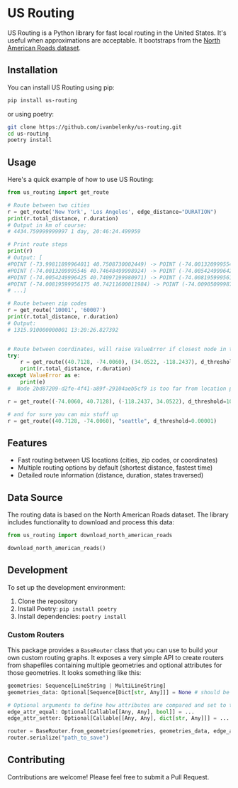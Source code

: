# US Routing

US Routing is a Python library for fast local routing in the United States. It's useful when approximations are acceptable. It bootstraps from the [North American Roads dataset](https://geodata.bts.gov/datasets/usdot::north-american-roads).

## Installation

You can install US Routing using pip:

```sh
pip install us-routing
```

or using poetry:

```sh
git clone https://github.com/ivanbelenky/us-routing.git
cd us-routing
poetry install
```

## Usage

Here's a quick example of how to use US Routing:

```python
from us_routing import get_route

# Route between two cities
r = get_route('New York', 'Los Angeles', edge_distance="DURATION")
print(r.total_distance, r.duration)
# Output in km of course:
# 4434.759999999997 1 day, 20:46:24.499959

# Print route steps
print(r)
# Output: [
#POINT (-73.99811899964011 40.7508730002449) -> POINT (-74.0013209995546 40.74648499998924) (0.5700000000000001 km) 9TH AV, SP_TH_MA, 72 km/h
#POINT (-74.0013209995546 40.74648499998924) -> POINT (-74.0054249996425 40.74097199980971) (0.6799999999999999 km) 9TH AV, SP_TH_MA, 72 km/h
#POINT (-74.0054249996425 40.74097199980971) -> POINT (-74.00819599956175 40.74211600011984) (0.27 km) W 14TH ST, SP_TH_MA, 72 km/h
#POINT (-74.00819599956175 40.74211600011984) -> POINT (-74.0090509998795 40.74090099973697) (0.16 km) 10TH AV, SP_TH_MA, 72 km/h
# ...]

# Route between zip codes
r = get_route('10001', '60007')
print(r.total_distance, r.duration)
# Output:
# 1315.910000000001 13:20:26.827392


# Route between coordinates, will raise ValueError if closest node in the graph is too far from the location
try:
    r = get_route((40.7128, -74.0060), (34.0522, -118.2437), d_threshold=0.00001)
    print(r.total_distance, r.duration)
except ValueError as e:
    print(e)
#  Node 2bd87209-d2fe-4f41-a89f-29104aeb5cf9 is too far from location point=<POINT (40.713 -74.006)> zip_code=None admin=None name=None

r = get_route((-74.0060, 40.7128), (-118.2437, 34.0522), d_threshold=10)

# and for sure you can mix stuff up
r = get_route((40.7128, -74.0060), "seattle", d_threshold=0.00001)

```

## Features

- Fast routing between US locations (cities, zip codes, or coordinates)
- Multiple routing options by default (shortest distance, fastest time)
- Detailed route information (distance, duration, states traversed)

## Data Source

The routing data is based on the North American Roads dataset. The library includes functionality to download and process this data:


```python
from us_routing import download_north_american_roads

download_north_american_roads()
```

## Development

To set up the development environment:

1. Clone the repository
2. Install Poetry: `pip install poetry`
3. Install dependencies: `poetry install`

### Custom Routers

This package provides a `BaseRouter` class that you can use to build your own custom routing graphs. It exposes a very simple API to create routers from shapefiles containing multiple geometries and optional attributes for those geometries. It looks something like this:

```python
geometries: Sequence[LineString | MultiLineString]
geometries_data: Optional[Sequence[Dict[str, Any]]] = None # should be serializable

# Optional arguments to define how attributes are compared and set to the edges of the graph
edge_attr_equal: Optional[Callable[[Any, Any], bool]] = ...
edge_attr_setter: Optional[Callable[[Any, Any], dict[str, Any]]] = ...

router = BaseRouter.from_geometries(geometries, geometries_data, edge_attr_equal, edge_attr_setter)
router.serialize("path_to_save")
```


## Contributing

Contributions are welcome! Please feel free to submit a Pull Request.
